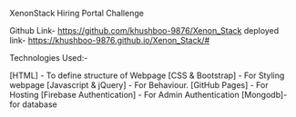 XenonStack Hiring Portal Challenge

Github Link- https://github.com/khushboo-9876/Xenon_Stack
deployed link- https://khushboo-9876.github.io/Xenon_Stack/#

Technologies Used:-

[HTML] - To define structure of Webpage
[CSS & Bootstrap] - For Styling webpage
[Javascript & jQuery] - For Behaviour.
[GitHub Pages] - For Hosting
[Firebase Authentication] - For Admin Authentication
[Mongodb]- for database
